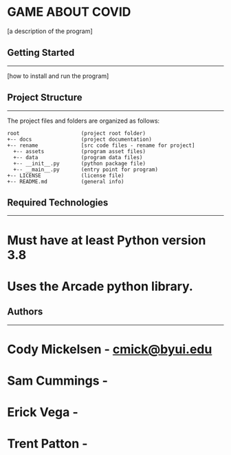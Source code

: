 # GAME ABOUT COVID 
[a description of the program]

## Getting Started
---
[how to install and run the program]

## Project Structure
---
The project files and folders are organized as follows:
```
root                    (project root folder)
+-- docs                (project documentation)
+-- rename              [src code files - rename for project]
  +-- assets            (program asset files)
  +-- data              (program data files)
  +-- __init__.py       (python package file)
  +-- __main__.py       (entry point for program)
+-- LICENSE             (license file)
+-- README.md           (general info)
```

## Required Technologies
---
# Must have at least Python version 3.8
# Uses the Arcade python library.

## Authors
---
# Cody Mickelsen - cmick@byui.edu
# Sam Cummings - 
# Erick Vega - 
# Trent Patton - 
